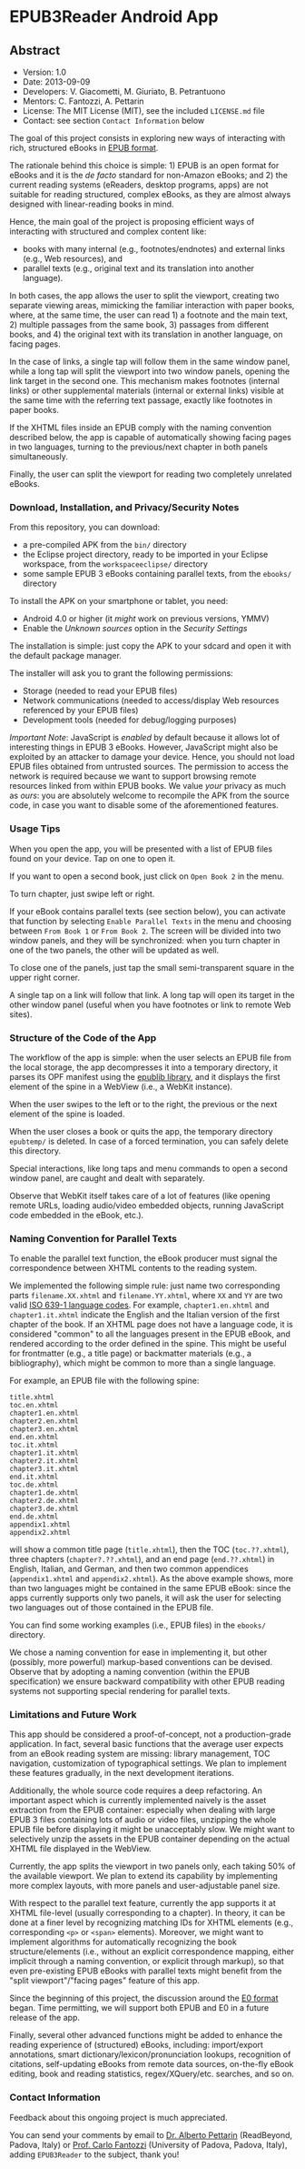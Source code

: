 # EPUB3Reader Android App

## Abstract 

* Version: 1.0
* Date: 2013-09-09
* Developers: V. Giacometti, M. Giuriato, B. Petrantuono
* Mentors: C. Fantozzi, A. Pettarin
* License: The MIT License (MIT), see the included `LICENSE.md` file
* Contact: see section `Contact Information` below

The goal of this project consists in exploring new ways of interacting with rich, structured eBooks in [EPUB format](http://idpf.org/epub/).

The rationale behind this choice is simple: 1) EPUB is an open format for eBooks and it is the _de facto_ standard for non-Amazon eBooks; and 2) the current reading systems (eReaders, desktop programs, apps) are not suitable for reading structured, complex eBooks, as they are almost always designed with linear-reading books in mind.

Hence, the main goal of the project is proposing efficient ways of interacting with structured and complex content like:

* books with many internal (e.g., footnotes/endnotes) and external links (e.g., Web resources), and
* parallel texts (e.g., original text and its translation into another language).

In both cases, the app allows the user to split the viewport, creating two separate viewing areas, mimicking the familiar interaction with paper books, where, at the same time, the user can read 1) a footnote and the main text, 2) multiple passages from the same book, 3) passages from different books, and 4) the original text with its translation in another language, on facing pages.

In the case of links, a single tap will follow them in the same window panel, while a long tap will split the viewport into two window panels, opening the link target in the second one. This mechanism makes footnotes (internal links) or other supplemental materials (internal or external links) visible at the same time with the referring text passage, exactly like footnotes in paper books.

If the XHTML files inside an EPUB comply with the naming convention described below, the app is capable of automatically showing facing pages in two languages, turning to the previous/next chapter in both panels simultaneously.

Finally, the user can split the viewport for reading two completely unrelated eBooks.


### Download, Installation, and Privacy/Security Notes

From this repository, you can download:

* a pre-compiled APK from the `bin/` directory
* the Eclipse project directory, ready to be imported in your Eclipse workspace, from the `workspaceeclipse/` directory
* some sample EPUB 3 eBooks containing parallel texts, from the `ebooks/` directory

To install the APK on your smartphone or tablet, you need:

* Android 4.0 or higher (it _might_ work on previous versions, YMMV)
* Enable the _Unknown sources_ option in the _Security Settings_

The installation is simple: just copy the APK to your sdcard and open it with the default package manager.

The installer will ask you to grant the following permissions:

* Storage (needed to read your EPUB files)
* Network communications (needed to access/display Web resources referenced by your EPUB files)
* Development tools (needed for debug/logging purposes)

_Important Note_: JavaScript is _enabled_ by default because it allows lot of interesting things in EPUB 3 eBooks. However, JavaScript might also be exploited by an attacker to damage your device. Hence, you should not load EPUB files obtained from untrusted sources. The permission to access the network is required because we want to support browsing remote resources linked from within EPUB books. We value _your_ privacy as much as _ours_: you are absolutely welcome to recompile the APK from the source code, in case you want to disable some of the aforementioned features.


### Usage Tips

When you open the app, you will be presented with a list of EPUB files found on your device. Tap on one to open it.

If you want to open a second book, just click on `Open Book 2` in the menu.

To turn chapter, just swipe left or right.

If your eBook contains parallel texts (see section below), you can activate that function by selecting `Enable Parallel Texts` in the menu and choosing between `From Book 1` or `From Book 2`. The screen will be divided into two window panels, and they will be synchronized: when you turn chapter in one of the two panels, the other will be updated as well.

To close one of the panels, just tap the small semi-transparent square in the upper right corner.

A single tap on a link will follow that link. A long tap will open its target in the other window panel (useful when you have footnotes or link to remote Web sites).


### Structure of the Code of the App

The workflow of the app is simple: when the user selects an EPUB file from the local storage, the app decompresses it into a temporary directory, it parses its OPF manifest using the [epublib library](http://www.siegmann.nl/epublib/), and it displays the first element of the spine in a WebView (i.e., a WebKit instance).

When the user swipes to the left or to the right, the previous or the next element of the spine is loaded.

When the user closes a book or quits the app, the temporary directory `epubtemp/` is deleted. In case of a forced termination, you can safely delete this directory.

Special interactions, like long taps and menu commands to open a second window panel, are caught and dealt with separately.

Observe that WebKit itself takes care of a lot of features (like opening remote URLs, loading audio/video embedded objects, running JavaScript code embedded in the eBook, etc.).


### Naming Convention for Parallel Texts

To enable the parallel text function, the eBook producer must signal the correspondence between XHTML contents to the reading system.

We implemented the following simple rule: just name two corresponding parts `filename.XX.xhtml` and `filename.YY.xhtml`, where `XX` and `YY` are two valid [ISO 639-1 language codes](http://www.iso.org/iso/home/standards/language_codes.htm). For example, `chapter1.en.xhtml` and `chapter1.it.xhtml` indicate the English and the Italian version of the first chapter of the book. If an XHTML page does not have a language code, it is considered "common" to all the languages present in the EPUB eBook, and rendered according to the order defined in the spine. This might be useful for frontmatter (e.g., a title page) or backmatter materials (e.g., a bibliography), which might be common to more than a single language.

For example, an EPUB file with the following spine:

```
title.xhtml
toc.en.xhtml
chapter1.en.xhtml
chapter2.en.xhtml
chapter3.en.xhtml
end.en.xhtml
toc.it.xhtml
chapter1.it.xhtml
chapter2.it.xhtml
chapter3.it.xhtml
end.it.xhtml
toc.de.xhtml
chapter1.de.xhtml
chapter2.de.xhtml
chapter3.de.xhtml
end.de.xhtml
appendix1.xhtml
appendix2.xhtml
```

will show a common title page (`title.xhtml`), then the TOC (`toc.??.xhtml`), three chapters (`chapter?.??.xhtml`), and an end page (`end.??.xhtml`) in English, Italian, and German, and then two common appendices (`appendix1.xhtml` and `appendix2.xhtml`). As the above example shows, more than two languages might be contained in the same EPUB eBook: since the apps currently supports only two panels, it will ask the user for selecting two languages out of those contained in the EPUB file.

You can find some working examples (i.e., EPUB files) in the `ebooks/` directory.

We chose a naming convention for ease in implementing it, but other (possibly, more powerful) markup-based conventions can be devised. Observe that by adopting a naming convention (within the EPUB specification) we ensure backward compatibility with other EPUB reading systems not supporting special rendering for parallel texts.


### Limitations and Future Work

This app should be considered a proof-of-concept, not a production-grade application. In fact, several basic functions that the average user expects from an eBook reading system are missing: library management, TOC navigation, customization of typographical settings. We plan to implement these features gradually, in the next development iterations.

Additionally, the whole source code requires a deep refactoring. An important aspect which is currently implemented naively is the asset extraction from the EPUB container: especially when dealing with large EPUB 3 files containing lots of audio or video files, unzipping the whole EPUB file before displaying it might be unacceptably slow. We might want to selectively unzip the assets in the EPUB container depending on the actual XHTML file displayed in the WebView.

Currently, the app splits the viewport in two panels only, each taking 50% of the available viewport. We plan to extend its capability by implementing more complex layouts, with more panels and user-adjustable panel size.

With respect to the parallel text feature, currently the app supports it at XHTML file-level (usually corresponding to a chapter). In theory, it can be done at a finer level by recognizing matching IDs for XHTML elements (e.g., corresponding `<p>` or `<span>` elements). Moreover, we might want to implement algorithms for automatically recognizing the book structure/elements (i.e., without an explicit correspondence mapping, either implicit through a naming convention, or explicit through markup), so that even pre-existing EPUB eBooks with parallel texts might benefit from the "split viewport"/"facing pages" feature of this app.

Since the beginning of this project, the discussion around the [E0 format](http://epubzero.blogspot.com/) began. Time permitting, we will support both EPUB and E0 in a future release of the app.

Finally, several other advanced functions might be added to enhance the reading experience of (structured) eBooks, including: import/export annotations, smart dictionary/lexicon/pronunciation lookups, recognition of citations, self-updating eBooks from remote data sources, on-the-fly eBook editing, book and reading statistics, regex/XQuery/etc. searches, and so on.


### Contact Information

Feedback about this ongoing project is much appreciated.

You can send your comments by email to [Dr. Alberto Pettarin](http://www.albertopettarin.it/) (ReadBeyond, Padova, Italy) or [Prof. Carlo Fantozzi](http://www.dei.unipd.it/~fantozzi/) (University of Padova, Padova, Italy), adding `EPUB3Reader` to the subject, thank you!

